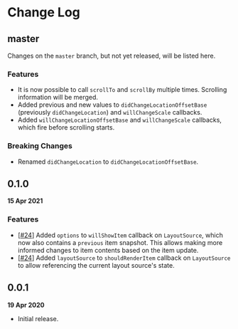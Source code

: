 # Change Log

## master

Changes on the `master` branch, but not yet released, will be listed here.

### Features

-   It is now possible to call `scrollTo` and `scrollBy` multiple times. Scrolling information will be merged.
-   Added previous and new values to `didChangeLocationOffsetBase` (previously `didChangeLocation`) and `willChangeScale` callbacks.
-   Added `willChangeLocationOffsetBase` and `willChangeScale` callbacks, which fire before scrolling starts.

### Breaking Changes

-   Renamed `didChangeLocation` to `didChangeLocationOffsetBase`.

## 0.1.0

**15 Apr 2021**

### Features

-   [[#24](https://github.com/diatche/evergrid/pull/24)] Added `options` to `willShowItem` callback on `LayoutSource`, which now also contains a `previous` item snapshot. This allows making more informed changes to item contents based on the item update.
-   [[#24](https://github.com/diatche/evergrid/pull/24)] Added `layoutSource` to `shouldRenderItem` callback on `LayoutSource` to allow referencing the current layout source's state.

## 0.0.1

**19 Apr 2020**

-   Initial release.
